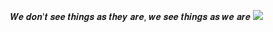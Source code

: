 𝑾𝒆 𝒅𝒐𝒏'𝒕 𝒔𝒆𝒆 𝒕𝒉𝒊𝒏𝒈𝒔 𝒂𝒔 𝒕𝒉𝒆𝒚 𝒂𝒓𝒆, 𝒘𝒆 𝒔𝒆𝒆 𝒕𝒉𝒊𝒏𝒈𝒔 𝒂𝒔 𝒘𝒆 𝒂𝒓𝒆 <img src="https://github.com/martigdf/martigdf/assets/115803827/0426234b-8f1c-43b4-aac6-2b033aeb1be4">

